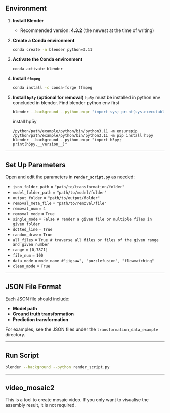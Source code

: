 ## Environment

1. **Install Blender**  
   - Recommended version: **4.3.2** (the newest at the time of writing)

2. **Create a Conda environment**  
   ```bash
   conda create -n blender python=3.11
   ```

3. **Activate the Conda environment**  
   ```bash
   conda activate blender
   ```

4. **Install `ffmpeg`**  
   ```bash
   conda install -c conda-forge ffmpeg
   ```

5. **Install `hp5y` (optional for removal)**
   `hp5y` must be installed in python env concluded in blender. Find blender python env first
   ```bash
   blender --background --python-expr "import sys; print(sys.executable)"   
   ```
   install hp5y 
   ```
   /python/path/example/python/bin/python3.11 -m ensurepip  
   /python/path/example/python/bin/python3.11 -m pip install h5py
   blender --background --python-expr "import h5py; print(h5py.__version__)"      
   ```
---

## Set Up Parameters

Open and edit the parameters in **`render_script.py`** as needed:

- `json_folder_path` = `"path/to/transformation/folder"`
- `model_folder_path` = `"path/to/model/folder"`
- `output_folder`     = `"path/to/output/folder"`
- `removal_meta_file` = `"path/to/removal/file"`
- `removal_num` = `4`
- `removal_mode` = `True`
- `single_mode`       = `False # render a given file or multiple files in given folder`
- `dotted_line`       = `True`  
- `random_draw`       = `True`
- `all_files`          = `True # traverse all files or files of the given range and given number`
- `range`             = `[0,7871]`
- `file_num`          = `100`  
- `data_mode`         = `mode_name #"jigsaw", "puzzlefusion", "flowmatching"`
- `clean_mode`        = `True`


---

## JSON File Format

Each JSON file should include:
- **Model path**
- **Ground truth transformation**
- **Prediction transformation**

For examples, see the JSON files under the `transformation_data_example` directory.

---

## Run Script
```bash
blender --background --python render_script.py          
```
---

## video_mosaic2

This is a tool to create mosaic video. If you only want to visualise the assembly result, it is not required.